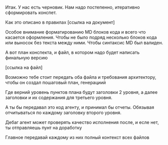 Итак. У нас есть черновик. Нам надо постепенно, итеративно сформировать конспет. 

Как это описано в правилах [ссылка на документ]

Особое внимание форматированию MD блоков кода и всего что касается оформления. 
Чтобы не было подряд несколько блоков кода или выносок без текста между ними.
Чтобы синтаксис MD был валиден.


А вот план конспекта, и файл, в котором надо будет написать финальную версию

[ссылка на файл]

Возможно тебе стоит передать оба файла и требования архитектору, чтобы он создал пошаговый план, генерациий

Где верний уровень пунктов плана будут заголовки 2 уровня, а далее заголовки и их содержания для третьего уровня.

А ты бы передавал это код агенту, и принимал бы отчеты. Обязывая отчитываться по каждому заголовку второго уровня.

Дебаг агент может проверять качество исполнения после, и есле нет, ты отправляешь пунт на доработку

Главное передавай каждому из них полный контекст всех файлов